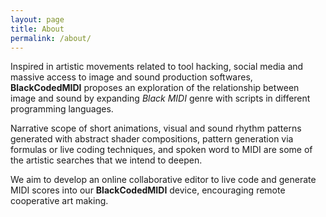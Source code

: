 ```yaml
---
layout: page
title: About
permalink: /about/
---
```


Inspired in artistic movements related to tool hacking, social media and
massive access to image and sound production softwares, **BlackCodedMIDI**
proposes an exploration of the relationship between image and sound by
expanding _Black MIDI_ genre with scripts in different programming languages. 

Narrative scope of short animations, visual and sound rhythm patterns generated
with abstract shader compositions, pattern generation via formulas or live
coding techniques, and spoken word to MIDI are some of the artistic searches
that we intend to deepen.

We aim to develop an online collaborative editor to live code and generate MIDI
scores into our **BlackCodedMIDI** device, encouraging remote cooperative art
making.
